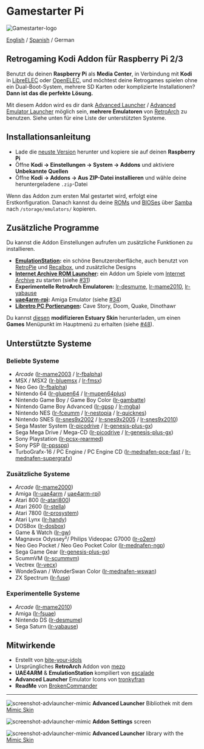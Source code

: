 # Gamestarter Pi
![Gamestarter-logo](https://github.com/bite-your-idols/gamestarter/raw/master/assets/gamestarter-logo-dark.jpg)

[English](https://github.com/bite-your-idols/gamestarter/blob/master/README.md) / [Spanish](https://github.com/bite-your-idols/gamestarter/blob/master/README-ES.md) / German

## Retrogaming Kodi Addon für Raspberry Pi 2/3
Benutzt du deinen **Raspberry Pi** als **Media Center**, in Verbindung mit **Kodi** in [LibreELEC](https://libreelec.tv/) oder [OpenELEC](http://openelec.tv/), und möchtest deine Retrogames spielen ohne ein Dual-Boot-System, mehrere SD Karten oder komplizierte Installationen? **Dann ist das die perfekte Lösung.**

Mit diesem Addon wird es dir dank [Advanced Launcher](http://forum.kodi.tv/showthread.php?tid=85724) / [Advanced Emulator Launcher](http://forum.kodi.tv/showthread.php?tid=287826) möglich sein, **mehrere Emulatoren** von [RetroArch](http://libretro.com/) zu benutzen.  Siehe unten für eine Liste der unterstützten Systeme.

## Installationsanleitung
- Lade die [neuste Version](https://github.com/bite-your-idols/Gamestarter-Pi/releases/latest) herunter und kopiere sie auf deinen **Raspberry Pi**
- Öffne **Kodi → Einstellungen → System → Addons** und aktiviere **Unbekannte Quellen**
- Öffne **Kodi → Addons → Aus ZIP-Datei installieren** und wähle deine heruntergeladene `.zip`-Datei

Wenn das Addon zum ersten Mal gestartet wird, erfolgt eine Erstkonfiguration. Danach kannst du deine [ROMs](https://github.com/libretro/Lakka/wiki/ROMs) und [BIOSes](https://github.com/libretro/Lakka/wiki/BIOSes) über [Samba](https://wiki.libreelec.tv/index.php?title=Accessing_LibreELEC#tab=Samba_2FSMB) nach `/storage/emulators/` kopieren.

## Zusätzliche Programme
Du kannst die Addon Einstellungen aufrufen um zusätzliche Funktionen zu installieren.
- **[EmulationStation](http://emulationstation.org/):** ein schöne Benutzeroberfläche, auch benutzt von [RetroPie](https://retropie.org.uk/) und [Recalbox](https://recalbox.com/), und zusätzliche Designs
- **[Internet Archive ROM Launcher](https://github.com/zach-morris/plugin.program.iarl/wiki):** ein Addon um Spiele vom [Internet Archive](https://archive.org/) zu starten (siehe [#31](https://github.com/bite-your-idols/Gamestarter-Pi/issues/31))
- **Experimentelle RetroArch Emulatoren:** [lr-desmume](https://github.com/libretro/desmume), [lr-mame2010](https://github.com/libretro/mame2010-libretro), [lr-yabause](https://github.com/libretro/yabause)
- **[uae4arm-rpi](https://github.com/Chips-fr/uae4arm-rpi):** Amiga Emulator (siehe [#34](https://github.com/bite-your-idols/Gamestarter-Pi/issues/34))
- **[Libretro PC Portierungen](https://buildbot.libretro.com/assets/cores/):** Cave Story, Doom, Quake, Dinothawr

Du kannst [diesen](https://github.com/bite-your-idols/Gamestarter-Pi/raw/master/packages/skin.estuary.zip) **modifizieren Estuary Skin** herunterladen, um einen **Games** Menüpunkt im Hauptmenü zu erhalten (siehe [#48](https://github.com/bite-your-idols/Gamestarter-Pi/issues/48)).

## Unterstützte Systeme
### Beliebte Systeme
- *Arcade* ([lr-mame2003](https://github.com/libretro/mame2003-libretro) / [lr-fbalpha](https://github.com/libretro/fbalpha))
- MSX / MSX2 ([lr-bluemsx](https://github.com/libretro/blueMSX-libretro) / [lr-fmsx](https://github.com/libretro/fmsx-libretro))
- Neo Geo ([lr-fbalpha](https://github.com/libretro/fbalpha))
- Nintendo 64 ([lr-glupen64](https://github.com/GLupeN64/GLupeN64) / [lr-mupen64plus](https://github.com/libretro/mupen64plus-libretro))
- Nintendo Game Boy / Game Boy Color ([lr-gambatte](https://github.com/libretro/Gambatte-libretro))
- Nintendo Game Boy Advanced ([lr-gpsp](https://github.com/libretro/gpsp) / [lr-mgba](https://github.com/libretro/mgba))
- Nintendo NES ([lr-fceumm](https://github.com/libretro/libretro-fceumm) / [lr-nestopia](https://github.com/libretro/nestopia) / [lr-quicknes](https://github.com/libretro/QuickNES_Core))
- Nintendo SNES ([lr-snes9x2002](https://github.com/libretro/snes9x2002) / [lr-snes9x2005](https://github.com/libretro/snes9x2005) / [lr-snes9x2010](https://github.com/libretro/snes9x2010))
- Sega Master System ([lr-picodrive](https://github.com/libretro/picodrive) / [lr-genesis-plus-gx](https://github.com/libretro/Genesis-Plus-GX))
- Sega Mega Drive / Mega-CD ([lr-picodrive](https://github.com/libretro/picodrive) / [lr-genesis-plus-gx](https://github.com/libretro/Genesis-Plus-GX))
- Sony Playstation ([lr-pcsx-rearmed](https://github.com/libretro/pcsx_rearmed))
- Sony PSP ([lr-ppsspp](https://github.com/libretro/libretro-ppsspp))
- TurboGrafx-16 / PC Engine / PC Engine CD ([lr-mednafen-pce-fast](https://github.com/libretro/beetle-pce-fast-libretro) / [lr-mednafen-supergrafx](https://github.com/libretro/beetle-supergrafx-libretro))

### Zusätzliche Systeme
- *Arcade* ([lr-mame2000](https://github.com/libretro/mame2000-libretro))
- Amiga ([lr-uae4arm](https://github.com/r-type/uae4arm-libretro) / [uae4arm-rpi](https://github.com/Chips-fr/uae4arm-rpi))
- Atari 800 ([lr-atari800](https://github.com/r-type/libretro-atari800))
- Atari 2600 ([lr-stella](https://github.com/libretro/stella-libretro))
- Atari 7800 ([lr-prosystem](https://github.com/libretro/prosystem-libretro))
- Atari Lynx ([lr-handy](https://github.com/libretro/libretro-handy))
- DOSBox ([lr-dosbox](https://github.com/libretro/dosbox-libretro))
- Game & Watch ([lr-gw](https://github.com/libretro/gw-libretro))
- Magnavox Odyssey²/ Philips Videopac G7000 ([lr-o2em](https://github.com/libretro/libretro-o2em))
- Neo Geo Pocket / Neo Geo Pocket Color ([lr-mednafen-ngp](https://github.com/libretro/beetle-ngp-libretro))
- Sega Game Gear ([lr-genesis-plus-gx](https://github.com/libretro/Genesis-Plus-GX))
- ScummVM ([lr-scummvm](https://github.com/libretro/scummvm))
- Vectrex ([lr-vecx](https://github.com/libretro/libretro-vecx))
- WondeSwan / WonderSwan Color ([lr-mednafen-wswan](https://github.com/libretro/beetle-wswan-libretro))
- ZX Spectrum ([lr-fuse](https://github.com/libretro/fuse-libretro))

### Experimentelle Systeme
- *Arcade* ([lr-mame2010](https://github.com/libretro/mame2010-libretro))
- Amiga ([lr-fsuae](https://github.com/libretro/libretro-fsuae))
- Nintendo DS ([lr-desmume](https://github.com/libretro/desmume))
- Sega Saturn ([lr-yabause](https://github.com/libretro/yabause))

## Mitwirkende
- Erstellt von [bite-your-idols](https://github.com/bite-your-idols)
- Ursprüngliches **RetroArch** Addon von [mezo](http://openelec.tv/forum/128-addons/72972-retroarch-addon-arm-rpi)
- **UAE4ARM** & **EmulationStation** kompiliert von [escalade](https://forum.libreelec.tv/thread-302.html)
- **Advanced Launcher** Emulator Icons von [tronkyfran](https://github.com/HerbFargus/es-theme-tronkyfran)
- **ReadMe** von [BrokenCommander](https://github.com/BrokenCommander)

---

![screenshot-advlauncher-mimic](https://github.com/bite-your-idols/Gamestarter-Pi/raw/master/assets/screenshot-gamestarter-advlauncher-mimic.png)
**Advanced Launcher** Bibliothek mit dem [Mimic Skin](http://kodi.wiki/view/Add-on:mimic)

![screenshot-advlauncher-mimic](https://github.com/bite-your-idols/Gamestarter-Pi/raw/master/assets/screenshot-settings.png)
**Addon Settings** screen

![screenshot-advlauncher-mimic](https://github.com/bite-your-idols/Gamestarter-Pi/raw/master/assets/screenshot-gamestarter-advlauncher-mimic.png)
**Advanced Launcher** library with the [Mimic Skin](http://kodi.wiki/view/Add-on:mimic)
